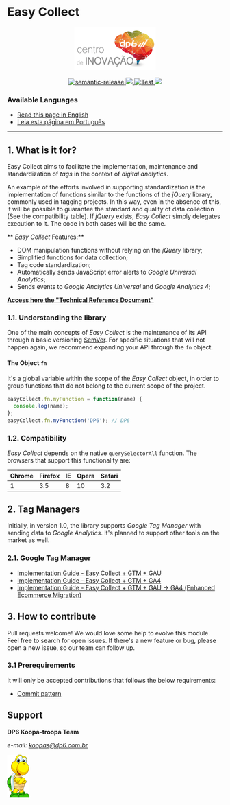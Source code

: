 # Easy Collect

<div align="center">
<img src="https://raw.githubusercontent.com/DP6/templates-centro-de-inovacoes/main/public/images/centro_de_inovacao_dp6.png" height="100px" />
</div>

<p align="center">
  <a href="#badge">
    <img alt="semantic-release" src="https://img.shields.io/badge/%20%20%F0%9F%93%A6%F0%9F%9A%80-semantic--release-e10079.svg">
  </a>
  <a href="https://codecov.io/gh/DP6/easy-collect">
    <img src="https://codecov.io/gh/DP6/easy-collect/branch/master/graph/badge.svg?token=GAQ88UQJQN"/>
  </a>
  <a href="#badge">
    <img alt="Test" src="https://github.com/dp6/easy-collect/actions/workflows/test.yml/badge.svg">
  </a>
  <a href="https://www.codacy.com/gh/DP6/easy-collect/dashboard?utm_source=github.com&amp;utm_medium=referral&amp;utm_content=DP6/easy-collect&amp;utm_campaign=Badge_Grade">
    <img src="https://app.codacy.com/project/badge/Grade/741dc3805af14444b9e6b4cb9b4269f4"/>
  </a>
</p>


### Available Languages

- [Read this page in English](https://github.com/DP6/easy-collect/blob/master/README.md)
- [Leia esta página em Português](https://github.com/DP6/easy-collect/blob/master/README-pt.md)

---

## 1. What is it for?

Easy Collect aims to facilitate the implementation, maintenance and standardization of *tags* in the context of *digital analytics*.

An example of the efforts involved in supporting standardization is the implementation of functions similar to the functions of the _jQuery_ library, commonly used in tagging projects. In this way, even in the absence of this, it will be possible to guarantee the standard and quality of data collection (See the compatibility table). If _jQuery_ exists, _Easy Collect_ simply delegates execution to it. The code in both cases will be the same.

** _Easy Collect_ Features:**

- DOM manipulation functions without relying on the _jQuery_ library;
- Simplified functions for data collection;
- Tag code standardization;
- Automatically sends JavaScript error alerts to _Google Universal Analytics_;
- Sends events to _Google Analytics Universal_ and _Google Analytics 4_;

**[Access here the "Technical Reference Document"](https://github.com/DP6/easy-collect/blob/master/documentations/docs/en/gtm-reference.md)**

### 1.1. Understanding the library

One of the main concepts of _Easy Collect_ is the maintenance of its API through a basic versioning [SemVer](https://semver.org/). For specific situations that will not happen again, we recommend expanding your API through the `fn` object.

#### The Object `fn`

It's a global variable within the scope of the _Easy Collect_ object, in order to group functions that do not belong to the current scope of the project.

```javascript
easyCollect.fn.myFunction = function(name) {
  console.log(name);
};
easyCollect.fn.myFunction('DP6'); // DP6
```

### 1.2. Compatibility

_Easy Collect_ depends on the native `querySelectorAll` function. The browsers that support this functionality are:

| Chrome | Firefox | IE  | Opera | Safari |
| ------ | ------- | --- | ----- | ------ |
| 1      | 3.5     | 8   | 10    | 3.2    |

## 2. Tag Managers

Initially, in version 1.0, the library supports _Google Tag Manager_ with sending data to _Google Analytics_. It's planned to support other tools on the market as well.

### 2.1. Google Tag Manager

- [Implementation Guide - Easy Collect + GTM + GAU](https://github.com/DP6/easy-collect/blob/master/documentations/docs/pt/gtm-config-gau.md)
- [Implementation Guide - Easy Collect + GTM + GA4](https://github.com/DP6/easy-collect/blob/master/documentations/docs/pt/gtm-config-ga4.md)
- [Implementation Guide - Easy Collect + GTM + GAU -> GA4 (Enhanced Ecommerce Migration)](https://github.com/DP6/easy-collect/blob/master/documentations/docs/pt/gtm-config-gau-ga4.md )

## 3. How to contribute

Pull requests welcome! We would love some help to evolve this module. Feel free to search for open issues. If there's a new feature or bug, please open a new issue, so our team can follow up.

### 3.1 Prerequirements

It will only be accepted contributions that follows the below requirements:

- [Commit pattern](https://www.conventionalcommits.org/en/v1.0.0/)

## Support

**DP6 Koopa-troopa Team**

_e-mail: <koopas@dp6.com.br>_

<img src="https://raw.githubusercontent.com/DP6/templates-centro-de-inovacoes/main/public/images/koopa.png" height="100" />
